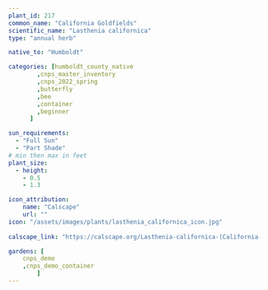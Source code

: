 ```yaml
---
plant_id: 217 
common_name: "California Goldfields"
scientific_name: "Lasthenia californica"
type: "annual herb"

native_to: "Humboldt"

categories: [humboldt_county_native
        ,cnps_master_inventory
        ,cnps_2022_spring
        ,butterfly
        ,bee
        ,container
        ,beginner
      ]

sun_requirements:
  - "Full Sun"
  - "Part Shade"
# min then max in feet
plant_size:
  - height: 
    - 0.5 
    - 1.3

icon_attribution: 
    name: "Calscape"
    url: ""
icon: "/assets/images/plants/lasthenia_californica_icon.jpg"
 
calscape_link: "https://calscape.org/Lasthenia-californica-(California-Goldfields)"

gardens: [
    cnps_demo
    ,cnps_demo_container
        ]
---
```

